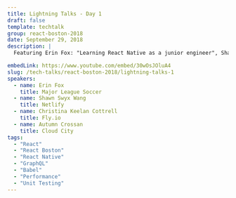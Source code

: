 ```yaml
---
title: Lightning Talks - Day 1
draft: false
template: techtalk
group: react-boston-2018
date: September 29, 2018
description: |
  Featuring Erin Fox: "Learning React Native as a junior engineer", Shawn Swyx Wang: "GraphQL and Babel: Blade", Christina Keelan Cottrell: "Conquering Lighthouse: Why the largest part of your app is images", and Autumn Crossan: "Unit Testing your React components without wanting to tear your hair out later"

embedLink: https://www.youtube.com/embed/30wOsJOluA4
slug: /tech-talks/react-boston-2018/lightning-talks-1
speakers:
  - name: Erin Fox
    title: Major League Soccer
  - name: Shawn Swyx Wang
    title: Netlify
  - name: Christina Keelan Cottrell
    title: Fly.io
  - name: Autumn Crossan
    title: Cloud City
tags:
  - "React"
  - "React Boston"
  - "React Native"
  - "GraphQL"
  - "Babel"
  - "Performance"
  - "Unit Testing"
---
```

